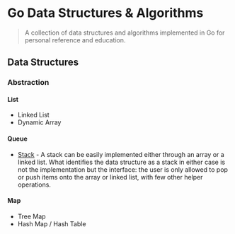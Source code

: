 # Go Data Structures & Algorithms

> A collection of data structures and algorithms implemented in Go for personal reference and education.

## Data Structures

### Abstraction

#### List

* Linked List
* Dynamic Array

#### Queue

* [Stack](https://en.wikipedia.org/wiki/Stack_(abstract_data_type)) - A stack can be easily implemented either through an array or a linked list. What identifies the data structure as a stack in either case is not the implementation but the interface: the user is only allowed to pop or push items onto the array or linked list, with few other helper operations.

#### Map

* Tree Map
* Hash Map / Hash Table
